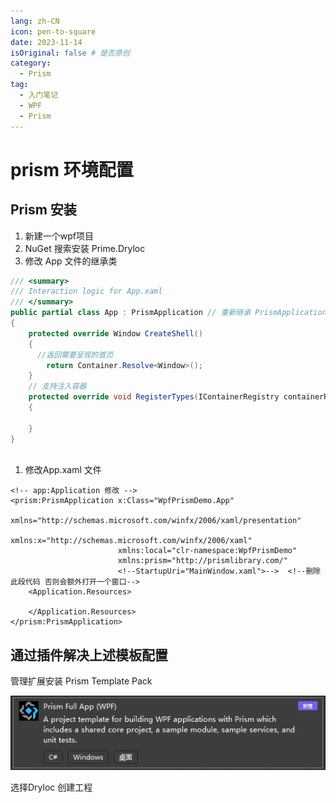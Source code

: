 ```yaml
---
lang: zh-CN 
icon: pen-to-square
date: 2023-11-14
isOriginal: false # 是否原创
category:
  - Prism
tag:
  - 入门笔记
  - WPF
  - Prism
---
```


# prism 环境配置

## Prism 安装

1. 新建一个wpf项目
1. NuGet 搜索安装 Prime.Dryloc
1. 修改 App 文件的继承类

``` C#
/// <summary>
/// Interaction logic for App.xaml
/// </summary>
public partial class App : PrismApplication // 重新继承 PrismApplication
{
    protected override Window CreateShell()
    {
      //返回需要呈现的首页
        return Container.Resolve<Window>();
    }
    // 支持注入容器
    protected override void RegisterTypes(IContainerRegistry containerRegistry)
    {
      
    }
}
    
```

1. 修改App.xaml 文件

``` xaml
<!-- app:Application 修改 -->
<prism:PrismApplication x:Class="WpfPrismDemo.App"
                        xmlns="http://schemas.microsoft.com/winfx/2006/xaml/presentation"
                        xmlns:x="http://schemas.microsoft.com/winfx/2006/xaml"
                        xmlns:local="clr-namespace:WpfPrismDemo"
                        xmlns:prism="http://prismlibrary.com/"
                        <!--StartupUri="MainWindow.xaml">-->  <!--删除此段代码 否则会额外打开一个窗口-->
    <Application.Resources>

    </Application.Resources>
</prism:PrismApplication>

```

## 通过插件解决上述模板配置

管理扩展安装 Prism Template Pack

![Create Template](/assets/WPF&Prism/PrismTemplatePack.png)

选择Dryloc 创建工程